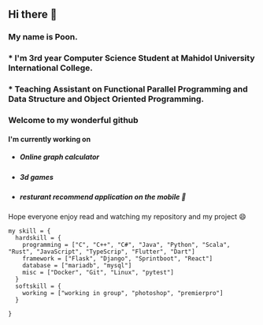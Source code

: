 ## Hi there 👋
### My name is Poon. 
### * I'm 3rd year Computer Science Student at Mahidol University International College.
### * Teaching Assistant on Functional Parallel Programming and Data Structure and Object Oriented Programming.
### Welcome to my wonderful github

#### I'm currently working on 
* ##### Online graph calculator
* ##### 3d games
* ##### resturant recommend application on the mobile 🤔

Hope everyone enjoy read and watching my repository and my project 😄

```
my skill = {
  hardskill = {
    programming = ["C", "C++", "C#", "Java", "Python", "Scala", "Rust", "JavaScript", "TypeScrip", "Flutter", "Dart"]
    framework = ["Flask", "Django", "Sprintboot", "React"]
    database = ["mariadb", "mysql"]
    misc = ["Docker", "Git", "Linux", "pytest"]
  }
  softskill = {
    working = ["working in group", "photoshop", "premierpro"]
  }
 
}
```
<!--
**PoonwannadoCoding/PoonwannadoCoding** is a ✨ _special_ ✨ repository because its `README.md` (this file) appears on your GitHub profile.

Here are some ideas to get you started:

- 🔭 I’m currently working on ...
- 🌱 I’m currently learning ...
- 👯 I’m looking to collaborate on ...
- 🤔 I’m looking for help with ...
- 💬 Ask me about ...
- 📫 How to reach me: ...
- 😄 Pronouns: ...
- ⚡ Fun fact: ...
-->

